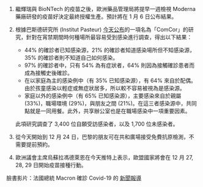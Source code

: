 1. 繼輝瑞與 BioNTech 的疫苗之後，歐洲藥品管理局將提早一週檢視 Moderna 藥廠研發的疫苗好決定最終授權生產。預計將在 1 月 6 日公布結果。
1. 根據巴斯德研究所 \(Institut Pasteur\) [今天公布](http://bit.ly/3p6GNNb)的一項名為「ComCor」的研究，針對在宵禁期間時何種場所最容易受到感染進行調查，得出以下結果：

   * 44% 的確診者已知感染源，21% 的確診者知道感染場所但不知感染源，35% 的確診者則不知道自己如何感染。
   * 97% 的確診者中，只有 54% 為有症狀者，64% 則因為接觸確診患者而成為接觸史後確診。
   * 在以家庭為主的感染例中（有 35% 已知感染源），有 64% 來自於配偶。由於孩童感染以輕症或無症狀居多，所以較不容易被視為是感染源。
   * 家庭以外的感染例中（有 65% 已知感染源），主要感染來自於親屬 \(33%\)，職場環境 \(29%\)，與朋友之間 \(21%\)。在這三者感染源中，共同點就是一同用餐。此外，共享辦公室也是在職場感染中一項重要因素。

   此項研究調查了 3,400 位自願受訪感染者，以及 1,700 位未感染者。

1. 從今天開始到 12 月 24 日，巴黎的朋友可在共和廣場接受免費抗原檢測，不需要提前預約。
1. 歐洲議會主席烏蘇拉馮德萊恩在今天推特上表示，歐盟國家將會在 12 月 27, 28, 29 日開始疫苗接種行動。

臉書影片：法國總統 Macron 確診 Covid-19 的 [新聞報導](https://www.facebook.com/groups/279746385504501/permalink/2327075524104900/)
